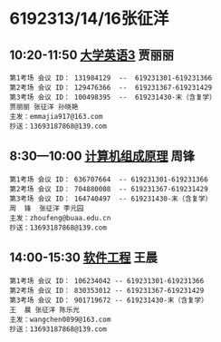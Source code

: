# 6192313/14/16张征洋

## 10:20-11:50 <a href="/#/大学英语-1.md">大学英语3</a> 贾丽丽

```
第1考场 会议 ID： 131984129  --  619231301-619231366
第2考场 会议 ID： 129476366  --  619231367-619231429
第3考场 会议 ID： 100498395  --  619231430-末（含复学）
贾丽丽 张征洋 孙晓艳
主发：emmajia917@163.com
抄送：13693187868@139.com
```



## 8:30—10:00 <a href="/#/计算机组成原理-1.md">计算机组成原理</a> 周锋 

```
第1考场 会议 ID： 636707664  -- 619231301-619231366
第2考场 会议 ID： 704880008  -- 619231367-619231429 
第3考场 会议 ID： 164740497  -- 619231430-末（含复学）
周  锋  张征洋 李元园
主发：zhoufeng@buaa.edu.cn
抄送：13693187868@139.com
```



##  14:00-15:30 <a href="/#/软件工程-1.md">软件工程</a> 王晨 

```
第1考场 会议 ID： 106234042 -- 619231301-619231366
第2考场 会议 ID： 830353012 -- 619231367-619231429
第3考场 会议 ID： 901719672 -- 619231430-末（含复学）
王  晨 张征洋 陈乐光
主发：wangchen0899@163.com
抄送：13693187868@139.com
```

